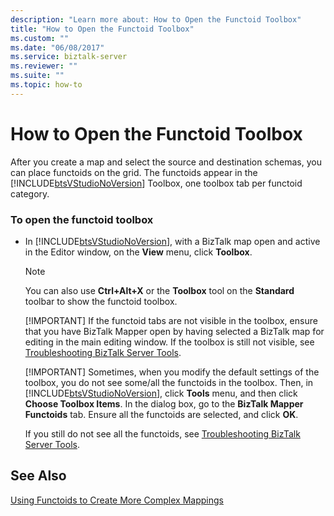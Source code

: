 ```yaml
---
description: "Learn more about: How to Open the Functoid Toolbox"
title: "How to Open the Functoid Toolbox"
ms.custom: ""
ms.date: "06/08/2017"
ms.service: biztalk-server
ms.reviewer: ""
ms.suite: ""
ms.topic: how-to
---
```

# How to Open the Functoid Toolbox
After you create a map and select the source and destination schemas, you can place functoids on the grid. The functoids appear in the [!INCLUDE[btsVStudioNoVersion](../includes/btsvstudionoversion-md.md)] Toolbox, one toolbox tab per functoid category.  
  
### To open the functoid toolbox  
  
- In [!INCLUDE[btsVStudioNoVersion](../includes/btsvstudionoversion-md.md)], with a BizTalk map open and active in the Editor window, on the **View** menu, click **Toolbox**.  
  
  > [!NOTE]
  >  You can also use **Ctrl+Alt+X** or the **Toolbox** tool on the **Standard** toolbar to show the functoid toolbox.  
  > 
  > [!IMPORTANT]
  >  If the functoid tabs are not visible in the toolbox, ensure that you have BizTalk Mapper open by having selected a BizTalk map for editing in the main editing window. If the toolbox is still not visible, see [Troubleshooting BizTalk Server Tools](../core/troubleshooting-biztalk-server-tools.md).  
  > 
  > [!IMPORTANT]
  >  Sometimes, when you modify the default settings of the toolbox, you do not see some/all the functoids in the toolbox. Then, in [!INCLUDE[btsVStudioNoVersion](../includes/btsvstudionoversion-md.md)], click **Tools** menu, and then click **Choose Toolbox Items**. In the dialog box, go to the **BizTalk Mapper Functoids** tab. Ensure all the functoids are selected, and click **OK**.  
  > 
  >  If you still do not see all the functoids, see [Troubleshooting BizTalk Server Tools](../core/troubleshooting-biztalk-server-tools.md).  
  
## See Also  
 [Using Functoids to Create More Complex Mappings](../core/using-functoids-to-create-more-complex-mappings.md)
